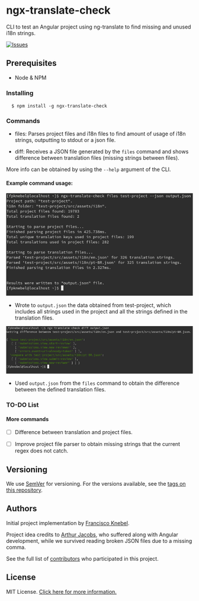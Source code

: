 # ngx-translate-check
CLI to test an Angular project using ng-translate to find missing and unused i18n strings.

[![Issues](https://img.shields.io/github/issues-raw/FranciscoKnebel/ngx-translate-check.svg?style=flat-square)](https://github.com/FranciscoKnebel/ngx-translate-check/issues)

## Prerequisites
- Node & NPM


### Installing

```
  $ npm install -g ngx-translate-check
```

### Commands

* files: Parses project files and i18n files to find amount of usage of i18n strings, outputting to stdout or a json file.

* diff: Receives a JSON file generated by the `files` command and shows difference between translation files (missing strings between files).

More info can be obtained by using the `--help` argument of the CLI.

#### Example command usage:

![files](assets/files.png)
- Wrote to `output.json` the data obtained from test-project, which includes all strings used in the project and all the strings defined in the translation files.

![files](assets/diff.png)
- Used `output.json` from the `files` command to obtain the difference between the defined translation files.

### TO-DO List

#### More commands

- [ ] Difference between translation and project files.

- [ ] Improve project file parser to obtain missing strings that the current regex does not catch.

## Versioning

We use [SemVer](http://semver.org/) for versioning. For the versions available, see the [tags on this repository](https://github.com/FranciscoKnebel/ngx-translate-check/tags).


## Authors

Initial project implementation by [Francisco Knebel](https://github.com/franciscoknebel).

Project idea credits to [Arthur Jacobs](https://github.com/asjacobs92), who suffered along with Angular development, while we survived reading broken JSON files due to a missing comma.

See the full list of [contributors](https://github.com/FranciscoKnebel/ngx-translate-check/contributors) who participated in this project.

## License
MIT License. [Click here for more information.](LICENSE.md)

